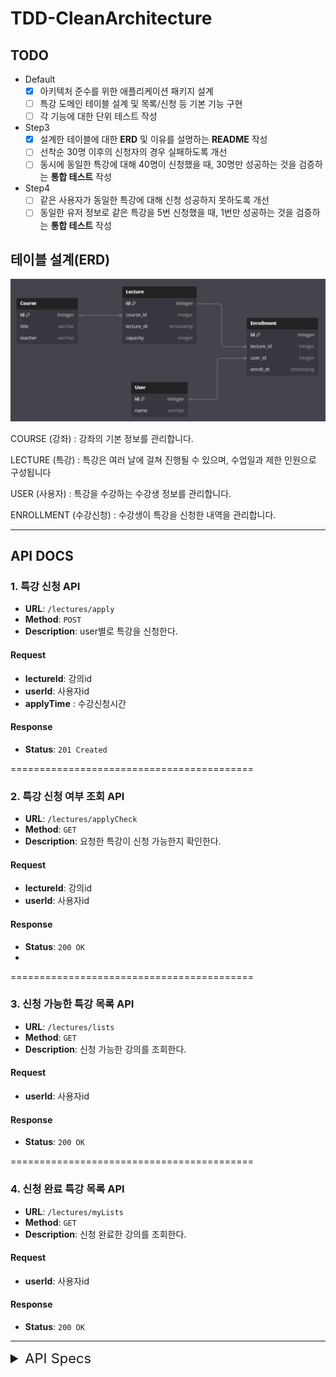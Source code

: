 # TDD-CleanArchitecture

## TODO
- Default
    - [x] 아키텍처 준수를 위한 애플리케이션 패키지 설계
    - [ ] 특강 도메인 테이블 설계 및 목록/신청 등 기본 기능 구현
    - [ ] 각 기능에 대한 단위 테스트 작성
- Step3
    - [X] 설계한 테이블에 대한 **ERD** 및 이유를 설명하는 **README** 작성
    - [ ] 선착순 30명 이후의 신청자의 경우 실패하도록 개선
    - [ ] 동시에 동일한 특강에 대해 40명이 신청했을 때, 30명만 성공하는 것을 검증하는 **통합 테스트** 작성
- Step4
    - [ ] 같은 사용자가 동일한 특강에 대해 신청 성공하지 못하도록 개선
    - [ ] 동일한 유저 정보로 같은 특강을 5번 신청했을 때, 1번만 성공하는 것을 검증하는 **통합 테스트** 작성

## 테이블 설계(ERD)
![img.png](img.png)  

COURSE (강좌) : 강좌의 기본 정보를 관리합니다.  
 
LECTURE (특강) : 특강은 여러 날에 걸쳐 진행될 수 있으며, 수업일과 제한 인원으로 구성됩니다

USER (사용자) : 특강을 수강하는 수강생 정보를 관리합니다.

ENROLLMENT (수강신청) : 수강생이 특강을 신청한 내역을 관리합니다.

---
## API DOCS
### 1. 특강 신청 API

- **URL**: `/lectures/apply`
- **Method**: `POST`
- **Description**: user별로 특강을 신청한다.

#### Request
- **lectureId**: 강의id
- **userId**: 사용자id
- **applyTime** : 수강신청시간

#### Response
- **Status**: `201 Created`

==========================================
### 2. 특강 신청 여부 조회  API
- **URL**: `/lectures/applyCheck`
- **Method**: `GET`
- **Description**: 요청한 특강이 신청 가능한지 확인한다.

#### Request
- **lectureId**: 강의id
- **userId**: 사용자id

#### Response
- **Status**: `200 OK`
- 
==========================================
### 3. 신청 가능한 특강 목록 API
- **URL**: `/lectures/lists`
- **Method**: `GET`
- **Description**: 신청 가능한 강의를 조회한다.

#### Request
- **userId**: 사용자id

#### Response
- **Status**: `200 OK`

==========================================
### 4. 신청 완료 특강 목록 API

- **URL**: `/lectures/myLists`
- **Method**: `GET`
- **Description**: 신청 완료한 강의를 조회한다.

#### Request
- **userId**: 사용자id

#### Response
- **Status**: `200 OK`

---
<details>
    <summary class="large-text"> API Specs</summary>

    [요구사항]
    - 아래 2가지 API 를 구현합니다.
        - 특강 신청 API
        - 특강 신청 여부 조회 API
    - 각 기능 및 제약 사항에 대해 단위 테스트를 반드시 하나 이상 작성하도록 합니다.
    - 다수의 인스턴스로 어플리케이션이 동작하더라도 기능에 문제가 없도록 작성하도록 합니다.
    - 동시성 이슈를 고려 하여 구현합니다.

    1. (핵심) 특강 신청 API  
    v 특정 userId 로 선착순으로 제공되는 특강을 신청하는 API 를 작성합니다.
    - 동일한 신청자는 동일한 강의에 대해서 한 번의 수강 신청만 성공할 수 있습니다.
    - 특강은 선착순 30명만 신청 가능합니다.
    - 이미 신청자가 30명이 초과되면 이후 신청자는 요청을 실패합니다.

    2. 특강 선택 API(+신청 여부 조회 API)
      - 날짜별로 현재 신청 가능한 특강 목록을 조회하는 API 를 작성합니다.
      - 특강의 정원은 30명으로 고정이며, 사용자는 각 특강에 신청하기전 목록을 조회해볼 수 있어야 합니다.
   
    3. 특강 신청 완료 목록 조회 API
      - 특정 userId 로 신청 완료된 특강 목록을 조회하는 API 를 작성합니다.
      - 각 항목은 특강 ID 및 이름, 강연자 정보를 담고 있어야 합니다.
</details>




<style>
  .large-text {
    font-size: 22px; /* 텍스트 크기를 24px로 설정 */
  }
</style>